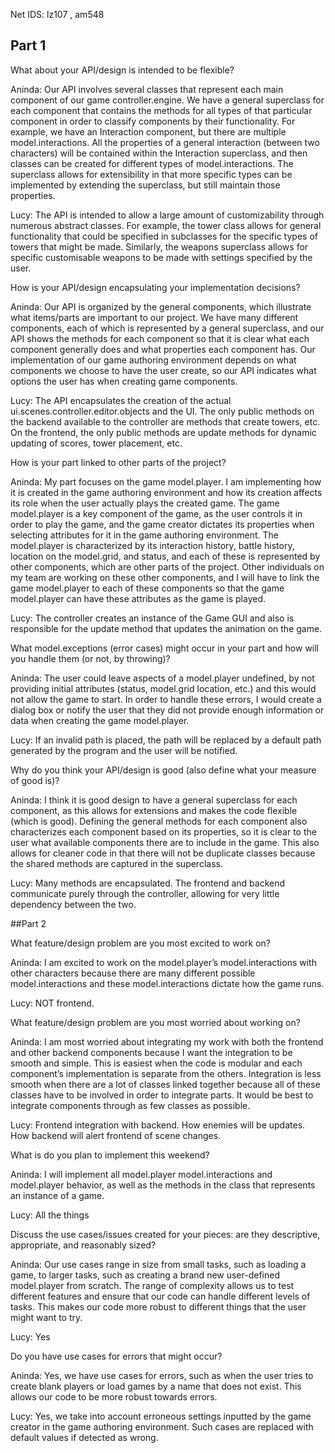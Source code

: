 Net IDS: lz107 , am548

## Part 1

What about your API/design is intended to be flexible?

Aninda: Our API involves several classes that represent each main component of our game controller.engine. We have a general superclass for each component that contains the methods for all types of that particular component in order to classify components by their functionality. For example, we have an Interaction component, but there are multiple model.interactions. All the properties of a general interaction (between two characters) will be contained within the Interaction superclass, and then classes can be created for different types of model.interactions. The superclass allows for extensibility in that more specific types can be implemented by extending the superclass, but still maintain those properties. 

Lucy: The API is intended to allow a large amount of customizability through numerous abstract classes. For example, the tower class allows for general functionality that could be specified in subclasses for the specific types of towers that might be made. Similarly, the weapons superclass allows for specific customisable weapons to be made with settings specified by the user.  

How is your API/design encapsulating your implementation decisions?

Aninda: Our API is organized by the general components, which illustrate what items/parts are important to our project. We have many different components, each of which is represented by a general superclass, and our API shows the methods for each component so that it is clear what each component generally does and what properties each component has. Our implementation of our game authoring environment depends on what components we choose to have the user create, so our API indicates what options the user has when creating game components.

Lucy: The API encapsulates the creation of the actual ui.scenes.controller.editor.objects and the UI. The only public methods on the backend available to the controller are methods that create towers, etc. On the frontend, the only public methods are update methods for dynamic updating of scores, tower placement, etc. 

How is your part linked to other parts of the project?

Aninda: My part focuses on the game model.player. I am implementing how it is created in the game authoring environment and how its creation affects its role when the user actually plays the created game. The game model.player is a key component of the game, as the user controls it in order to play the game, and the game creator dictates its properties when selecting attributes for it in the game authoring environment. The model.player is characterized by its interaction history, battle history, location on the model.grid, and status, and each of these is represented by other components, which are other parts of the project. Other individuals on my team are working on these other components, and I will have to link the game model.player to each of these components so that the game model.player can have these attributes as the game is played.

Lucy: The controller creates an instance of the Game GUI and also is responsible for the update method that updates the animation on the game. 

What model.exceptions (error cases) might occur in your part and how will you handle them (or not, by throwing)?

Aninda: The user could leave aspects of a model.player undefined, by not providing initial attributes (status, model.grid location, etc.) and this would not allow the game to start. In order to handle these errors, I would create a dialog box or notify the user that they did not provide enough information or data when creating the game model.player.

Lucy: If an invalid path is placed, the path will be replaced by a default path generated by the program and the user will be notified.

Why do you think your API/design is good (also define what your measure of good is)?

Aninda: I think it is good design to have a general superclass for each component, as this allows for extensions and makes the code flexible (which is good). Defining the general methods for each component also characterizes each component based on its properties, so it is clear to the user what available components there are to include in the game. This also allows for cleaner code in that there will not be duplicate classes because the shared methods are captured in the superclass.

Lucy: Many methods are encapsulated. The frontend and backend communicate purely through the controller, allowing for very little dependency between the two.

##Part 2

What feature/design problem are you most excited to work on?

Aninda: I am excited to work on the model.player’s model.interactions with other characters because there are many different possible model.interactions and these model.interactions dictate how the game runs.

Lucy: NOT frontend.

What feature/design problem are you most worried about working on?

Aninda: I am most worried about integrating my work with both the frontend and other backend components because I want the integration to be smooth and simple. This is easiest when the code is modular and each component’s implementation is separate from the others. Integration is less smooth when there are a lot of classes linked together because all of these classes have to be involved in order to integrate parts. It would be best to integrate components through as few classes as possible.

Lucy: Frontend integration with backend. How enemies will be updates. How backend will alert frontend of scene changes.

What is do you plan to implement this weekend?

Aninda: I will implement all model.player model.interactions and model.player behavior, as well as the methods in the class that represents an instance of a game.

Lucy: All the things

Discuss the use cases/issues created for your pieces: are they descriptive, appropriate, and reasonably sized?

Aninda: Our use cases range in size from small tasks, such as loading a game, to larger tasks, such as creating a brand new user-defined model.player from scratch. The range of complexity allows us to test different features and ensure that our code can handle different levels of tasks. This makes our code more robust to different things that the user might want to try.

Lucy: Yes

Do you have use cases for errors that might occur?

Aninda: Yes, we have use cases for errors, such as when the user tries to create blank players or load games by a name that does not exist. This allows our code to be more robust towards errors.

Lucy: Yes, we take into account erroneous settings inputted by the game creator in the game authoring environment. Such cases are replaced with default values if detected as wrong. 
